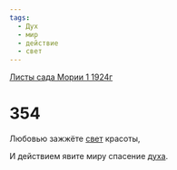```yaml
---
tags:
  - Дух
  - мир
  - действие
  - свет
---
```


[Листы сада Мории 1 1924г](/agni/1924)

# 354
Любовью зажжёте [свет](/tag/#свет) красоты,   

И действием явите миру спасение [духа](/tag/#Дух).   


